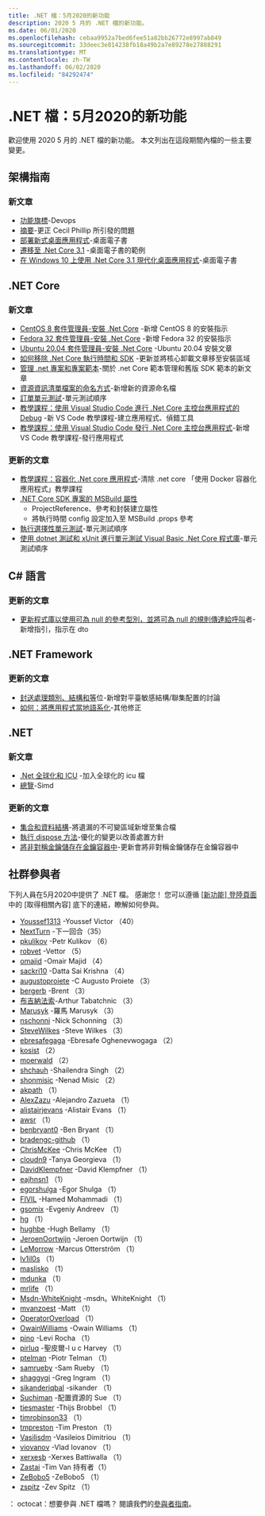 ```yaml
---
title: .NET 檔：5月2020的新功能
description: 2020 5 月的 .NET 檔的新功能。
ms.date: 06/01/2020
ms.openlocfilehash: cebaa9952a7bed6fee51a82bb26772e8997ab849
ms.sourcegitcommit: 33deec3e814238fb18a49b2a7e89278e27888291
ms.translationtype: MT
ms.contentlocale: zh-TW
ms.lasthandoff: 06/02/2020
ms.locfileid: "84292474"
---
```

# <a name="net-docs-whats-new-for-may-2020"></a>.NET 檔：5月2020的新功能

歡迎使用 2020 5 月的 .NET 檔的新功能。 本文列出在這段期間內檔的一些主要變更。

## <a name="architecture-guides"></a>架構指南

### <a name="new-articles"></a>新文章

- [功能旗標](../architecture/cloud-native/feature-flags.md)-Devops
- [摘要](../architecture/cloud-native/summary.md)-更正 Cecil Phillip 所引發的問題
- [部署新式桌面應用程式](../architecture/modernize-desktop/deploy-modern-applications.md)-桌面電子書
- [遷移至 .Net Core 3.1](../architecture/modernize-desktop/example-migration-core.md) -桌面電子書的範例
- [在 Windows 10 上使用 .Net Core 3.1 現代化桌面應用程式](../architecture/modernize-desktop/index.md)-桌面電子書

## <a name="net-core"></a>.NET Core

### <a name="new-articles"></a>新文章

- [CentOS 8 套件管理員-安裝 .Net Core](../core/install/linux-package-manager-centos8.md) -新增 CentOS 8 的安裝指示
- [Fedora 32 套件管理員-安裝 .Net Core](../core/install/linux-package-manager-fedora32.md) -新增 Fedora 32 的安裝指示
- [Ubuntu 20.04 套件管理員-安裝 .Net Core](../core/install/linux-package-manager-ubuntu-2004.md) -Ubuntu 20.04 安裝文章
- [如何移除 .Net Core 執行時間和 SDK](../core/install/remove-runtime-sdk-versions.md) -更新並將核心卸載文章移至安裝區域
- [管理 .net 專案和專案範本](../core/install/templates.md)-關於 .net Core 範本管理和舊版 SDK 範本的新文章
- [資源資訊清單檔案的命名方式](../core/resources/manifest-file-names.md)-新增新的資源命名檔
- [訂單單元測試](../core/testing/order-unit-tests.md)-單元測試順序
- [教學課程：使用 Visual Studio Code 進行 .Net Core 主控台應用程式的 Debug](../core/tutorials/debugging-with-visual-studio-code.md) -新 VS Code 教學課程-建立應用程式、偵錯工具
- [教學課程：使用 Visual Studio Code 發行 .Net Core 主控台應用程式](../core/tutorials/publishing-with-visual-studio-code.md)-新增 VS Code 教學課程-發行應用程式

### <a name="updated-articles"></a>更新的文章

- [教學課程：容器化 .Net core 應用程式](../core/docker/build-container.md)-清除 .net core 「使用 Docker 容器化應用程式」教學課程
- [.NET Core SDK 專案的 MSBuild 屬性](../core/project-sdk/msbuild-props.md)
  - ProjectReference、參考和封裝建立屬性
  - 將執行時間 config 設定加入至 MSBuild .props 參考
- [執行選擇性單元測試](../core/testing/selective-unit-tests.md)-單元測試順序
- [使用 dotnet 測試和 xUnit 進行單元測試 Visual Basic .Net Core 程式庫](../core/testing/unit-testing-visual-basic-with-dotnet-test.md)-單元測試順序

## <a name="c-language"></a>C# 語言

### <a name="updated-articles"></a>更新的文章

- [更新程式庫以使用可為 null 的參考型別，並將可為 null 的規則傳達給呼叫](../csharp/nullable-migration-strategies.md)者-新增指引，指示在 dto

## <a name="net-framework"></a>.NET Framework

### <a name="updated-articles"></a>更新的文章

- [封送處理類別、結構和等](../framework/interop/marshaling-classes-structures-and-unions.md)位-新增對平臺敏感結構/聯集配置的討論
- [如何：將應用程式當地語系化](../framework/wpf/advanced/how-to-localize-an-application.md)-其他修正

## <a name="net"></a>.NET

### <a name="new-articles"></a>新文章

- [.Net 全球化和 ICU](../standard/globalization-localization/globalization-icu.md) -加入全球化的 icu 檔
- [總覽](../standard/simd.md)-Simd

### <a name="updated-articles"></a>更新的文章

- [集合和資料結構](../standard/collections/index.md)-將遺漏的不可變區域新增至集合檔
- [執行 dispose 方法](../standard/garbage-collection/implementing-dispose.md)-優化的變更以改善處置方針
- [將非對稱金鑰儲存在金鑰容器中](../standard/security/how-to-store-asymmetric-keys-in-a-key-container.md)-更新會將非對稱金鑰儲存在金鑰容器中

## <a name="community-contributors"></a>社群參與者

下列人員在5月2020中提供了 .NET 檔。 感謝您！ 您可以遵循 [[新功能] 登陸頁面](index.yml)中的 [取得相關內容] 底下的連結，瞭解如何參與。

- [Youssef1313](https://github.com/Youssef1313) -Youssef Victor （40）
- [NextTurn](https://github.com/NextTurn) -下一回合（35）
- [pkulikov](https://github.com/pkulikov) -Petr Kulikov （6）
- [robvet](https://github.com/robvet) -Vettor （5）
- [omajid](https://github.com/omajid) -Omair Majid （4）
- [sackri10](https://github.com/sackri10) -Datta Sai Krishna （4）
- [augustoproiete](https://github.com/augustoproiete) -C Augusto Proiete （3）
- [bergerb](https://github.com/bergerb) -Brent （3）
- [布吉納法索](https://github.com/faso)-Arthur Tabatchnic （3）
- [Marusyk](https://github.com/Marusyk) -羅馬 Marusyk （3）
- [nschonni](https://github.com/nschonni) -Nick Schonning （3）
- [SteveWilkes](https://github.com/SteveWilkes) -Steve Wilkes （3）
- [ebresafegaga](https://github.com/ebresafegaga) -Ebresafe Oghenevwogaga （2）
- [kosist](https://github.com/kosist) （2）
- [moerwald](https://github.com/moerwald) （2）
- [shchauh](https://github.com/shchauh) -Shailendra Singh （2）
- [shonmisic](https://github.com/shonmisic) -Nenad Misic （2）
- [akpath](https://github.com/akpath) （1）
- [AlexZazu](https://github.com/AlexZazu) -Alejandro Zazueta （1）
- [alistairjevans](https://github.com/alistairjevans) -Alistair Evans （1）
- [awsr](https://github.com/awsr) （1）
- [benbryant0](https://github.com/benbryant0) -Ben Bryant （1）
- [bradengc-github](https://github.com/bradengc-github) （1）
- [ChrisMcKee](https://github.com/ChrisMcKee) -Chris McKee （1）
- [cloudn9](https://github.com/cloudn9) -Tanya Georgieva （1）
- [DavidKlempfner](https://github.com/DavidKlempfner) -David Klempfner （1）
- [eajhnsn1](https://github.com/eajhnsn1) （1）
- [egorshulga](https://github.com/egorshulga) -Egor Shulga （1）
- [FIVIL](https://github.com/FIVIL) -Hamed Mohammadi （1）
- [gsomix](https://github.com/gsomix) -Evgeniy Andreev （1）
- [hg](https://github.com/hg) （1）
- [hughbe](https://github.com/hughbe) -Hugh Bellamy （1）
- [JeroenOortwijn](https://github.com/JeroenOortwijn) -Jeroen Oortwijn （1）
- [LeMorrow](https://github.com/LeMorrow) -Marcus Otterström （1）
- [lv1il0s](https://github.com/lv1il0s) （1）
- [maslisko](https://github.com/maslisko) （1）
- [mdunka](https://github.com/mdunka) （1）
- [mrlife](https://github.com/mrlife) （1）
- [Msdn-WhiteKnight](https://github.com/MSDN-WhiteKnight) -msdn。WhiteKnight （1）
- [mvanzoest](https://github.com/mvanzoest) -Matt （1）
- [OperatorOverload](https://github.com/OperatorOverload) （1）
- [OwainWilliams](https://github.com/OwainWilliams) -Owain Williams （1）
- [pino](https://github.com/pino) -Levi Rocha （1）
- [pirluq](https://github.com/pirluq) -聖皮爾-l u c Harvey （1）
- [ptelman](https://github.com/ptelman) -Piotr Telman （1）
- [samrueby](https://github.com/samrueby) -Sam Rueby （1）
- [shaggygi](https://github.com/shaggygi) -Greg Ingram （1）
- [sikanderiqbal](https://github.com/sikanderiqbal) -sikander （1）
- [Suchiman](https://github.com/Suchiman) -配置資源的 Sue （1）
- [tiesmaster](https://github.com/tiesmaster) -Thijs Brobbel （1）
- [timrobinson33](https://github.com/timrobinson33) （1）
- [tmpreston](https://github.com/tmpreston) -Tim Preston （1）
- [Vasilisdm](https://github.com/Vasilisdm) -Vasileios Dimitriou （1）
- [viovanov](https://github.com/viovanov) -Vlad Iovanov （1）
- [xerxesb](https://github.com/xerxesb) -Xerxes Battiwalla （1）
- [Zastai](https://github.com/Zastai) -Tim Van 持有者（1）
- [ZeBobo5](https://github.com/ZeBobo5) -ZeBobo5 （1）
- [zspitz](https://github.com/zspitz) -Zev Spitz （1）

： octocat：想要參與 .NET 檔嗎？ 閱讀我們的[參與者指南](https://docs.microsoft.com/contribute/dotnet/dotnet-contribute)。
